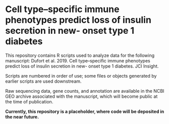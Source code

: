 # Cell type–specific immune phenotypes predict loss of insulin secretion in new- onset type 1 diabetes
This repository contains R scripts used to analyze data for the following manuscript: Dufort et al. 2019. Cell type–specific immune phenotypes predict loss of insulin secretion in new- onset type 1 diabetes. JCI Insight.

Scripts are numbered in order of use; some files or objects generated by earlier scripts are used downstream.

Raw sequencing data, gene counts, and annotation are available in the NCBI GEO archive associated with the manuscript, which will become public at the time of publication.

**Currently, this repository is a placeholder, where code will be deposited in the near future.**
